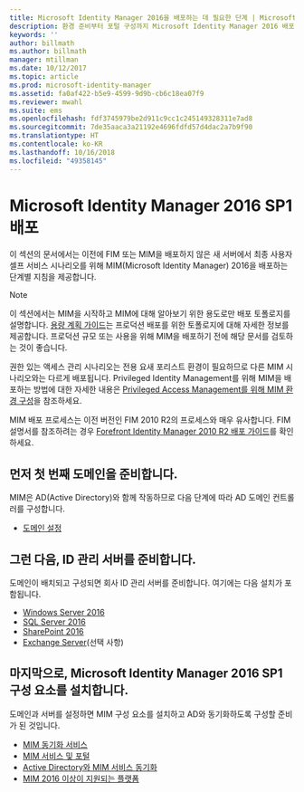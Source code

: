 ```yaml
---
title: Microsoft Identity Manager 2016을 배포하는 데 필요한 단계 | Microsoft 문서
description: 환경 준비부터 포털 구성까지 Microsoft Identity Manager 2016 배포와 관련된 전체 단계 목록을 확인합니다.
keywords: ''
author: billmath
ms.author: billmath
manager: mtillman
ms.date: 10/12/2017
ms.topic: article
ms.prod: microsoft-identity-manager
ms.assetid: fa0af422-b5e9-4599-9d9b-cb6c18ea07f9
ms.reviewer: mwahl
ms.suite: ems
ms.openlocfilehash: fdf3745979be2d911c9cc1c245149328311e7ad8
ms.sourcegitcommit: 7de35aaca3a21192e4696fdfd57d4dac2a7b9f90
ms.translationtype: HT
ms.contentlocale: ko-KR
ms.lasthandoff: 10/16/2018
ms.locfileid: "49358145"
---
```

# <a name="deploy-microsoft-identity-manager-2016-sp1"></a>Microsoft Identity Manager 2016 SP1 배포
이 섹션의 문서에서는 이전에 FIM 또는 MIM을 배포하지 않은 새 서버에서 최종 사용자 셀프 서비스 시나리오를 위해 MIM(Microsoft Identity Manager) 2016을 배포하는 단계별 지침을 제공합니다.

> [!NOTE]
> 이 섹션에서는 MIM을 시작하고 MIM에 대해 알아보기 위한 용도로만 배포 토폴로지를 설명합니다.  [용량 계획 가이드](capacity-planning-guide.md)는 프로덕션 배포를 위한 토폴로지에 대해 자세한 정보를 제공합니다.  프로덕션 규모 또는 사용을 위해 MIM을 배포하기 전에 해당 문서를 검토하는 것이 좋습니다.

권한 있는 액세스 관리 시나리오는 전용 요새 포리스트 환경이 필요하므로 다른 MIM 시나리오와는 다르게 배포됩니다.  Privileged Identity Management를 위해 MIM을 배포하는 방법에 대한 자세한 내용은 [Privileged Access Management를 위해 MIM 환경 구성](./pam/configuring-mim-environment-for-pam.md)을 참조하세요.

MIM 배포 프로세스는 이전 버전인 FIM 2010 R2의 프로세스와 매우 유사합니다. FIM 설명서를 참조하려는 경우 [Forefront Identity Manager 2010 R2 배포 가이드](https://technet.microsoft.com/library/jj134310)를 확인하세요.

## <a name="first-prepare-a-domain"></a>먼저 첫 번째 도메인을 준비합니다.
MIM은 AD(Active Directory)와 함께 작동하므로 다음 단계에 따라 AD 도메인 컨트롤러를 구성합니다.
- [도메인 설정](preparing-domain.md)

## <a name="next-prepare-an-identity-management-servers"></a>그런 다음, ID 관리 서버를 준비합니다.
도메인이 배치되고 구성되면 회사 ID 관리 서버를 준비합니다. 여기에는 다음 설치가 포함됩니다.
- [Windows Server 2016](prepare-server-ws2016.md)
- [SQL Server 2016](prepare-server-sql2016.md)
- [SharePoint 2016](prepare-server-sharepoint.md)
- [Exchange Server](prepare-server-exchange.md)(선택 사항)

## <a name="finally-install-microsoft-identity-manager-2016-sp1-components"></a>마지막으로, Microsoft Identity Manager 2016 SP1 구성 요소를 설치합니다.
도메인과 서버를 설정하면 MIM 구성 요소를 설치하고 AD와 동기화하도록 구성할 준비가 된 것입니다.
- [MIM 동기화 서비스](install-mim-sync.md)
- [MIM 서비스 및 포털](install-mim-service-portal.md)
- [Active Directory와 MIM 서비스 동기화](install-mim-sync-ad-service.md)
- [MIM 2016 이상이 지원되는 플랫폼](microsoft-identity-manager-2016-supported-platforms.md)
